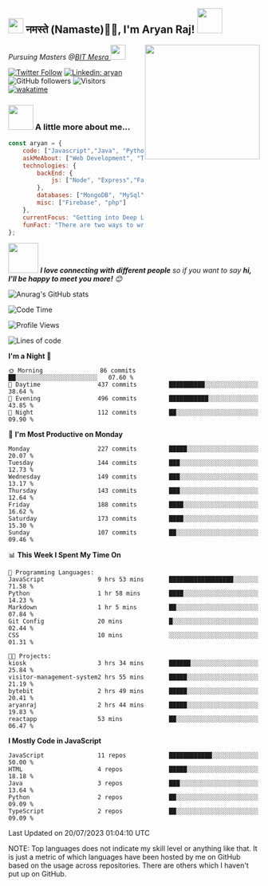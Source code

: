<h2><img src="https://emojis.slackmojis.com/emojis/images/1531849430/4246/blob-sunglasses.gif?1531849430" width="30"/> नमस्ते (Namaste)🙏🏻, I'm Aryan Raj! <img src="https://media.giphy.com/media/12oufCB0MyZ1Go/giphy.gif" width="50"></h2>
<img align='right' src="https://media.giphy.com/media/M9gbBd9nbDrOTu1Mqx/giphy.gif" width="230">
<p><em>Pursuing Masters @<a href="https://bitmesra.ac.in/">BIT Mesra
</a><img src="https://media.giphy.com/media/WUlplcMpOCEmTGBtBW/giphy.gif" width="30"> 
</em></p>



[![Twitter Follow](https://img.shields.io/twitter/follow/desikiteretsu_?label=Follow)](https://twitter.com/intent/follow?screen_name=desikiteretsu_)
[![Linkedin: aryan](https://img.shields.io/badge/-aryan-blue?style=flat-square&logo=Linkedin&logoColor=white&link=https://www.linkedin.com/in/aryanraj24/)](https://www.linkedin.com/in/aryanraj24/)
![GitHub followers](https://img.shields.io/github/followers/aryan-139?label=Follow&style=social)
![Visitors](https://api.visitorbadge.io/api/visitors?path=https%3A%2F%2Fgithub.com%2Faryan-139&label=Visitors&countColor=%23263759&style=flat-square)
[![wakatime](https://wakatime.com/badge/user/5446e67c-4821-4850-b367-db5dd1d04c31.svg)](https://wakatime.com/@5446e67c-4821-4850-b367-db5dd1d04c31)

### <img src="https://media.giphy.com/media/VgCDAzcKvsR6OM0uWg/giphy.gif" width="50"> A little more about me...  

```javascript
const aryan = {
    code: ["Javascript","Java", "Python","C++"],
    askMeAbout: ["Web Development", "Technology", "Business", "Social Media"],
    technologies: {
        backEnd: {
            js: ["Node", "Express","FastAPI","Python"],
        },
        databases: ["MongoDB", "MySql", "sqlite"],
        misc: ["Firebase", "php"]
    },
    currentFocus: "Getting into Deep Learning",
    funFact: "There are two ways to write error-free programs; only the third one works"
};
```

<img src="https://media.giphy.com/media/LnQjpWaON8nhr21vNW/giphy.gif" width="60"> <em><b>I love connecting with different people</b> so if you want to say <b>hi, I'll be happy to meet you more!</b> 😊</em>

![Anurag's GitHub stats](https://github-readme-stats.vercel.app/api?username=aryan-139&show_icons=true&theme=dracula)

<!--START_SECTION:waka-->
![Code Time](http://img.shields.io/badge/Code%20Time-33%20hrs%2041%20mins-blue)

![Profile Views](http://img.shields.io/badge/Profile%20Views-0-blue)

![Lines of code](https://img.shields.io/badge/From%20Hello%20World%20I%27ve%20Written-613.1%20thousand%20lines%20of%20code-blue)

**I'm a Night 🦉** 

```text
🌞 Morning                86 commits          ██░░░░░░░░░░░░░░░░░░░░░░░   07.60 % 
🌆 Daytime                437 commits         ██████████░░░░░░░░░░░░░░░   38.64 % 
🌃 Evening                496 commits         ███████████░░░░░░░░░░░░░░   43.85 % 
🌙 Night                  112 commits         ██░░░░░░░░░░░░░░░░░░░░░░░   09.90 % 
```
📅 **I'm Most Productive on Monday** 

```text
Monday                   227 commits         █████░░░░░░░░░░░░░░░░░░░░   20.07 % 
Tuesday                  144 commits         ███░░░░░░░░░░░░░░░░░░░░░░   12.73 % 
Wednesday                149 commits         ███░░░░░░░░░░░░░░░░░░░░░░   13.17 % 
Thursday                 143 commits         ███░░░░░░░░░░░░░░░░░░░░░░   12.64 % 
Friday                   188 commits         ████░░░░░░░░░░░░░░░░░░░░░   16.62 % 
Saturday                 173 commits         ████░░░░░░░░░░░░░░░░░░░░░   15.30 % 
Sunday                   107 commits         ██░░░░░░░░░░░░░░░░░░░░░░░   09.46 % 
```


📊 **This Week I Spent My Time On** 

```text
💬 Programming Languages: 
JavaScript               9 hrs 53 mins       ██████████████████░░░░░░░   71.58 % 
Python                   1 hr 58 mins        ████░░░░░░░░░░░░░░░░░░░░░   14.23 % 
Markdown                 1 hr 5 mins         ██░░░░░░░░░░░░░░░░░░░░░░░   07.84 % 
Git Config               20 mins             █░░░░░░░░░░░░░░░░░░░░░░░░   02.44 % 
CSS                      10 mins             ░░░░░░░░░░░░░░░░░░░░░░░░░   01.31 % 

🐱‍💻 Projects: 
kiosk                    3 hrs 34 mins       ██████░░░░░░░░░░░░░░░░░░░   25.84 % 
visitor-management-system2 hrs 55 mins       █████░░░░░░░░░░░░░░░░░░░░   21.19 % 
bytebit                  2 hrs 49 mins       █████░░░░░░░░░░░░░░░░░░░░   20.41 % 
aryanraj                 2 hrs 44 mins       █████░░░░░░░░░░░░░░░░░░░░   19.83 % 
reactapp                 53 mins             ██░░░░░░░░░░░░░░░░░░░░░░░   06.47 % 
```

**I Mostly Code in JavaScript** 

```text
JavaScript               11 repos            ████████████░░░░░░░░░░░░░   50.00 % 
HTML                     4 repos             █████░░░░░░░░░░░░░░░░░░░░   18.18 % 
Java                     3 repos             ███░░░░░░░░░░░░░░░░░░░░░░   13.64 % 
Python                   2 repos             ██░░░░░░░░░░░░░░░░░░░░░░░   09.09 % 
TypeScript               2 repos             ██░░░░░░░░░░░░░░░░░░░░░░░   09.09 % 
```




 Last Updated on 20/07/2023 01:04:10 UTC
<!--END_SECTION:waka-->


NOTE: Top languages does not indicate my skill level or anything like that. It is just a metric of which languages have been hosted by me on GitHub based on the usage across repositories. There are others which I haven't put up on GitHub.
